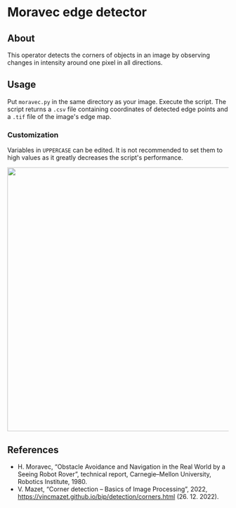 # Moravec edge detector

## About

This operator detects the corners of objects in an image by observing changes in intensity around one pixel in all directions.

## Usage

Put `moravec.py` in the same directory as your image. Execute the script.
The script returns a `.csv` file containing coordinates of detected edge points and a `.tif` file of the image's edge map.

### Customization

Variables in `UPPERCASE` can be edited. It is not recommended to set them to high values as it greatly decreases the script's performance. 

<p align="center">
<img src="https://user-images.githubusercontent.com/90621465/209814062-4c0391a3-9f36-4c33-bd09-2d77671b559b.png" width="600">
</p>


## References
* H. Moravec, “Obstacle Avoidance and Navigation in the Real World by a Seeing Robot Rover”, technical report, Carnegie–Mellon University, Robotics Institute, 1980.
* V. Mazet, “Corner detection – Basics of Image Processing”, 2022, https://vincmazet.github.io/bip/detection/corners.html (26. 12. 2022).
